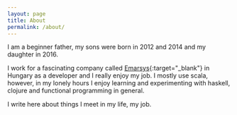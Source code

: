 ```yaml
---
layout: page
title: About
permalink: /about/
---
```


I am a beginner father, my sons were born in 2012 and 2014 and my daughter in 2016.

I work for a fascinating company called [Emarsys](https://www.emarsys.com){:target="_blank"} in Hungary as a developer and I really enjoy my job. I mostly use scala, however, in my lonely hours I enjoy learning and experimenting with haskell, clojure and functional programming in general.

I write here about things I meet in my life, my job.
